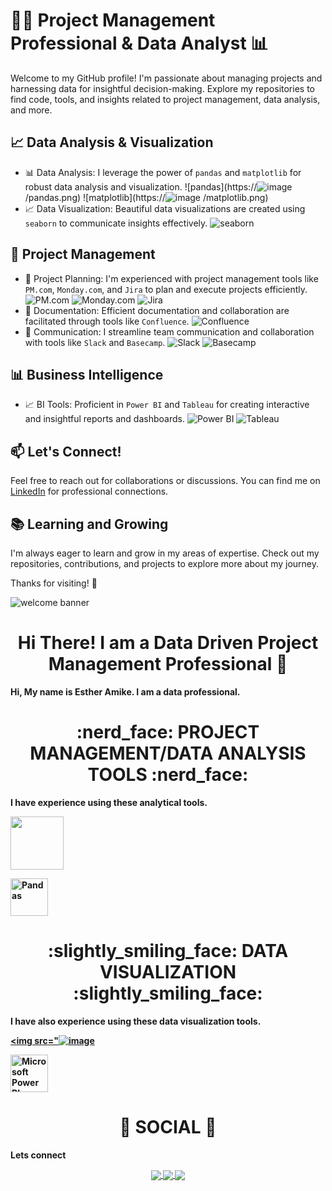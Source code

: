 # 👨‍💼 Project Management Professional & Data Analyst 📊

Welcome to my GitHub profile! I'm passionate about managing projects and harnessing data for insightful decision-making. Explore my repositories to find code, tools, and insights related to project management, data analysis, and more.

## 📈 Data Analysis & Visualization
- 📊 Data Analysis: I leverage the power of `pandas` and `matplotlib` for robust data analysis and visualization.
  ![pandas](https://![image](https://github.com/amike68/amike68/assets/147053561/c42ee4da-1d72-40e5-a28e-a500fe14e6ce)
/pandas.png) ![matplotlib](https://![image](https://github.com/amike68/amike68/assets/147053561/afa78ec9-3ba4-4dc4-b62a-6bed96596635)
/matplotlib.png)
- 📈 Data Visualization: Beautiful data visualizations are created using `seaborn` to communicate insights effectively.
  ![seaborn](https://example.com/seaborn.png)

## 🚀 Project Management
- 📆 Project Planning: I'm experienced with project management tools like `PM.com`, `Monday.com`, and `Jira` to plan and execute projects efficiently.
  ![PM.com](https://example.com/pmcom.png) ![Monday.com](https://example.com/monday.png) ![Jira](https://example.com/jira.png)
- 📝 Documentation: Efficient documentation and collaboration are facilitated through tools like `Confluence`.
  ![Confluence](https://example.com/confluence.png)
- 💬 Communication: I streamline team communication and collaboration with tools like `Slack` and `Basecamp`.
  ![Slack](https://example.com/slack.png) ![Basecamp](https://example.com/basecamp.png)

## 📊 Business Intelligence
- 📈 BI Tools: Proficient in `Power BI` and `Tableau` for creating interactive and insightful reports and dashboards.
  ![Power BI](https://example.com/powerbi.png) ![Tableau](https://example.com/tableau.png)

## 📫 Let's Connect!
Feel free to reach out for collaborations or discussions. You can find me on [LinkedIn](https://www.linkedin.com/in/your-profile-link) for professional connections.

## 📚 Learning and Growing
I'm always eager to learn and grow in my areas of expertise. Check out my repositories, contributions, and projects to explore more about my journey.

Thanks for visiting! 🚀


















![welcome banner](https://github.com/amike68/amike68/assets/147053561/f2c4473e-cc6f-4b60-bdc3-ed588cde8d57)


<div align="center"> <h1 align="center"> Hi There! I am a Data Driven Project Management Professional  👋 </h1> </div> 

<b>Hi, My name is Esther Amike. I am a data professional.<b> 

 

<p></p> 

<div align="center"> <h1 align="center"> :nerd_face:	 PROJECT MANAGEMENT/DATA ANALYSIS TOOLS :nerd_face: </h1> </div> 

 

<b>I have experience using these analytical tools.<b> 

 

<p align="center"> 


<a href="#" target="_blank"> <img src="https://github.com/yusufsjustit/yusufsjustit/assets/125282550/e260c407-0449-4919-a8a7-d5f491bcf7ca" height="85"/> </a> 

<a href="#" target="_blank"> <img src="https://upload.wikimedia.org/wikipedia/commons/thumb/e/ed/Pandas_logo.svg/2560px-Pandas_logo.svg.png" alt="Pandas" height="60"/> </a> 




</p> 

 

 

<div align="center"> <h1 align="center"> :slightly_smiling_face: DATA VISUALIZATION :slightly_smiling_face:	</h1> </div> 

 

<b>I have also experience using these data visualization tools.<b> 

 

<p align="center"> 


<a href="#" target="_blank"> <img src="![image](https://github.com/amike68/amike68/assets/147053561/7c0c4022-bba9-47bf-bcaf-938d6bcd3d31)





<a href="#" target="_blank"> <img src="https://insightsoftware.com/wp-content/uploads/2018/03/blog-microsoft-power-bi-solid-color.jpg" alt="Microsoft Power BI" height="60"/> </a> 

</p> 

 

<div align="center"> <h1 align="center"> 👨 SOCIAL 👩 </h1> </div> 

<b>Lets connect</b> 

<p align="center"> 

 

<a href="https://www.linkedin.com/in/estheramike/"> 

  <img align="center" src="https://img.shields.io/badge/linkedin-%230077B5.svg?&style=for-the-badge&logo=linkedin&logoColor=white" /> 

</a> 

 

<a href="https://public.tableau.com/app/profile/esther.amike/"> 


  <img align="center" src="https://img.shields.io/badge/-Tableau-1e376b?style=for-the-badge&logo=tableau&logoColor=white"  /> 

</a> 

 

<a href="mailto:esther.amike@googlemail.com">   

  <img align="center" src="https://img.shields.io/badge/gmail-f1f2f6.svg?&style=for-the-badge&logo=gmail&logoColor=red"  /> 

</a> 

 

</p> 

 
